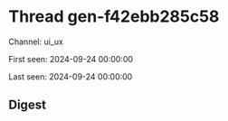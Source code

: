 # Thread gen-f42ebb285c58
Channel: ui_ux

First seen: 2024-09-24 00:00:00

Last seen: 2024-09-24 00:00:00

## Digest


